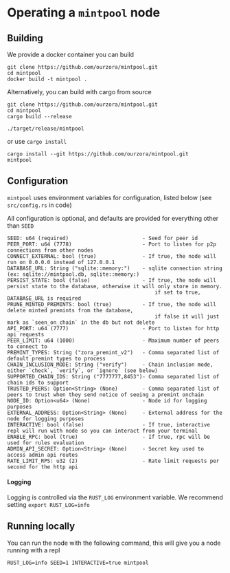 # Operating a `mintpool` node

## Building

We provide a docker container you can build

```shell
git clone https://github.com/ourzora/mintpool.git
cd mintpool
docker build -t mintpool .
```

Alternatively, you can build with cargo from source

```shell
git clone https://github.com/ourzora/mintpool.git
cd mintpool
cargo build --release

./target/release/mintpool
```

or use `cargo install`

```shell
cargo install --git https://github.com/ourzora/mintpool.git
mintpool
```

## Configuration

`mintpool` uses environment variables for configuration, listed below (see `src/config.rs` in code)

All configuration is optional, and defaults are provided for everything other than `SEED`

```
SEED: u64 (required)                        - Seed for peer id
PEER_PORT: u64 (7778)                       - Port to listen for p2p connections from other nodes
CONNECT_EXTERNAL: bool (true)               - If true, the node will run on 0.0.0.0 instead of 127.0.0.1
DATABASE_URL: String ("sqlite::memory:")    - sqlite connection string (ex: sqlite://mintpool.db, sqlite::memory:)
PERSIST_STATE: bool (false)                 - If true, the node will persist state to the database, otherwise it will only store in memory.
                                                if set to true, DATABASE_URL is required
PRUNE_MINTED_PREMINTS: bool (true)          - If true, the node will delete minted premints from the database, 
                                                if false it will just mark as `seen_on_chain` in the db but not delete 
API_PORT: u64 (7777)                        - Port to listen for http api requests
PEER_LIMIT: u64 (1000)                      - Maximum number of peers to connect to
PREMINT_TYPES: String ("zora_premint_v2")   - Comma separated list of default premint types to process
CHAIN_INCLUSION_MODE: String ("verify")     - Chain inclusion mode, either `check`, `verify`, or `ignore` (see below)
SUPPORTED_CHAIN_IDS: String ("7777777,8453")- Comma separated list of chain ids to support
TRUSTED_PEERS: Option<String> (None)        - Comma separated list of peers to trust when they send notice of seeing a premint onchain
NODE_ID: Option<u64> (None)                 - Node id for logging purposes
EXTERNAL_ADDRESS: Option<String> (None)     - External address for the node for logging purposes
INTERACTIVE: bool (false)                   - If true, interactive repl will run with node so you can interact from your terminal
ENABLE_RPC: bool (true)                     - If true, rpc will be used for rules evaluation
ADMIN_API_SECRET: Option<String> (None)     - Secret key used to access admin api routes
RATE_LIMIT_RPS: u32 (2)                     - Rate limit requests per second for the http api
```

#### Logging

Logging is controlled via the `RUST_LOG` environment variable. We recommend
setting `export RUST_LOG=info`

## Running locally

You can run the node with the following command, this will give you a node running with a repl

```shell
RUST_LOG=info SEED=1 INTERACTIVE=true mintpool
```
